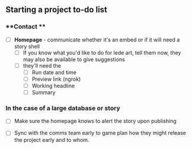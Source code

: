 ## **Starting a project to-do list**

### **Contact **

* [ ] **Homepage** - communicate whether it's an embed or if it will need a story shell
  * [ ] If you know what you'd like to do for lede art, tell them now, they may also be available to give suggestions
  * [ ] they'll need the
    * [ ] Run date and time
    * [ ] Preview link \(ngrok\)
    * [ ] Working headline
    * [ ] Summary

### **In the case of a large database or story**

* [ ] Make sure the homepage knows to alert the story upon publishing
* [ ] Sync with the comms team early to game plan how they might release the project early and to whom.



